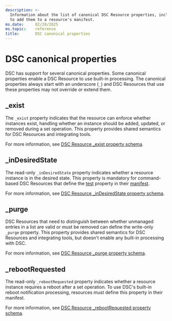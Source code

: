 ```yaml
---
description: >-
  Information about the list of canonical DSC Resource properties, including their purpose and how
  to add them to a resource's manifest.
ms.date:     02/28/2025
ms.topic:    reference
title:       DSC canonical properties
---
```


# DSC canonical properties

DSC has support for several canonical properties. Some canonical properties enable a DSC Resource
to use built-in processing. The canonical properties always start with an underscore (`_`) and DSC
Resources that use these properties may not override or extend them.

## _exist

The `_exist` property indicates that the resource can enforce whether instances exist, handling
whether an instance should be added, updated, or removed during a set operation. This property
provides shared semantics for DSC Resources and integrating tools.

For more information, see [DSC Resource _exist property schema][01].

## _inDesiredState

The read-only `_inDesiredState` property indicates whether a resource instance is in the desired
state. This property is mandatory for command-based DSC Resources that define the [test][02]
property in their [manifest][03].

For more information, see [DSC Resource _inDesiredState property schema][04].

## _purge

DSC Resources that need to distinguish between whether unmanaged entries in a list are valid or
must be removed can define the write-only `_purge` property. This property provides shared
semantics for DSC Resources and integrating tools, but doesn't enable any built-in processing with
DSC.

For more information, see [DSC Resource _purge property schema][05].

## _rebootRequested

The read-only `_rebootRequested` property indicates whether a resource instance requires a reboot
after a set operation. To use DSC's built-in reboot notification processing, resources must define
this property in their manifest.

For more information, see [DSC Resource _rebootRequested property schema][06].

[01]: exist.md
[02]: ../manifest/test.md
[03]: ../manifest/root.md
[04]: inDesiredState.md
[05]: purge.md
[06]: rebootRequested.md
